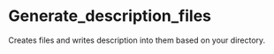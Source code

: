 # Generate_description_files

Creates files and writes description into them based on your directory.
